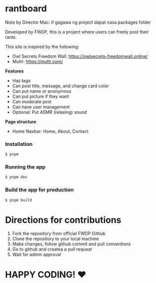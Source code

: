 # rantboard

Note by Director Mac: if gagawa ng project dapat nasa packages folder

Developed by FWDP, this is a project where users can freely post their rants.

This site is inspired by the following:

-   Owl Secrets Freedom Wall: https://owlsecrets-freedomwall.online/
-   Muttr: https://muttr.com/

**Features**

-   Has tags
-   Can post title, message, and change card color
-   Can put name or anonymous
-   Can put picture if they want
-   Can moderate post
-   Can have user management
-   Optional: Put ASMR (relaxing) sound

**Page structure**

-   Home
    Navbar: Home, About, Contact

### Installation

```bash
$ pnpm
```

### Running the app

```bash
$ pnpm dev
```

### Build the app for production

```bash
$ pnpm build
```

# Directions for contributions

1. Fork the repository from official FWDP Github
2. Clone the repository to your local machine
3. Make changes, follow github commit and pull conventions
4. Go to github and createa a pull request
5. Wait for admin approval

# HAPPY CODING! ♥
